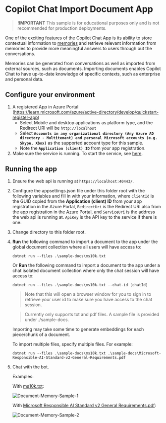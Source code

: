 ﻿# Copilot Chat Import Document App

> **!IMPORTANT**
> This sample is for educational purposes only and is not recommended for production deployments.

One of the exciting features of the Copilot Chat App is its ability to store contextual information
to [memories](https://github.com/microsoft/semantic-kernel/blob/main/docs/EMBEDDINGS.md) and retrieve
relevant information from memories to provide more meaningful answers to users through out the conversations.

Memories can be generated from conversations as well as imported from external sources, such as documents.
Importing documents enables Copilot Chat to have up-to-date knowledge of specific contexts, such as enterprise and personal data.

## Configure your environment
1. A registered App in Azure Portal (https://learn.microsoft.com/azure/active-directory/develop/quickstart-register-app)
   - Select Mobile and desktop applications as platform type, and the Redirect URI will be `http://localhost`
   - Select **`Accounts in any organizational directory (Any Azure AD directory - Multitenant)
     and personal Microsoft accounts (e.g. Skype, Xbox)`** as the supported account
     type for this sample.
   - Note the **`Application (client) ID`** from your app registration.
2. Make sure the service is running. To start the service, see [here](../webapi/README.md).

## Running the app
1. Ensure the web api is running at `https://localhost:40443/`.
2. Configure the appsettings.json file under this folder root with the following variables and fill
   in with your information, where
   `ClientId` is the GUID copied from the **Application (client) ID** from your app registration in the Azure Portal,
   `RedirectUri` is the Redirect URI also from the app registration in the Azure Portal, and
   `ServiceUri` is the address the web api is running at.
   `ApiKey` is the API key to the service if there is one.

3. Change directory to this folder root.
4. **Run** the following command to import a document to the app under the global document collection where
   all users will have access to:

   `dotnet run --files .\sample-docs\ms10k.txt`
   
   Or **Run** the following command to import a document to the app under a chat isolated document collection where
   only the chat session will have access to:

   `dotnet run --files .\sample-docs\ms10k.txt --chat-id [chatId]`

   > Note that this will open a browser window for you to sign in to retrieve your user id to make sure you have access to the chat session.

   > Currently only supports txt and pdf files. A sample file is provided under ./sample-docs.

   Importing may take some time to generate embeddings for each piece/chunk of a document.

   To import multiple files, specify multiple files. For example:

   `dotnet run --files .\sample-docs\ms10k.txt .\sample-docs\Microsoft-Responsible-AI-Standard-v2-General-Requirements.pdf`

5. Chat with the bot.

   Examples:

   With [ms10k.txt](./sample-docs/ms10k.txt):

   ![Document-Memory-Sample-1](https://github.com/microsoft/chat-copilot/assets/52973358/3d35df4d-40f1-4f12-8e40-fd190d5ce127)

   With [Microsoft Responsible AI Standard v2 General Requirements.pdf](./sample-docs/Microsoft-Responsible-AI-Standard-v2-General-Requirements.pdf):

   ![Document-Memory-Sample-2](https://github.com/microsoft/chat-copilot/assets/52973358/f0e95104-72ca-4a0a-9555-ee335d8df696)
